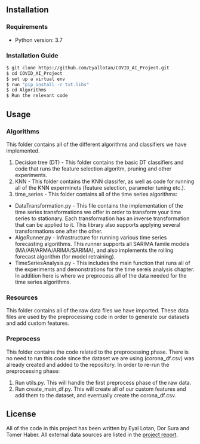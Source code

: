 ## Installation

### Requirements 
* Python version: 3.7

### Installation Guide

```bash
$ git clone https://github.com/Eyallotan/COVID_AI_Project.git
$ cd COVID_AI_Project
$ set up a virtual env
$ run "pip install -r txt.libs" 
$ cd Algorithms
$ Run the relevant code
```

## Usage

### Algorithms  
This folder contains all of the different algorithms and classifiers we have implemented. 
1. Decision tree (DT) - This folder contains the basic DT classifiers and code that runs the feature selection
algoritm, pruning and other experiments.
2. KNN - This folder contains the KNN classifer, as well as code for running all of the KNN experminets (feature 
selection, parameter tuning etc.).
3. time_series - This folder contains all of the time series algorithms:
* DataTransformation.py - This file contains the implementation of the time series transformations we offer in order to transform your time series to stationary. Each transformation has an inverse transformation that can be applied to it. This library also supports applying several transformations one after the other. 
* AlgoRunner.py - Infrastructure for running various time series forecasting algorithms. This runner supports all SARIMA famile models (MA/AR/ARMA/ARIMA/SARIMA), and also implements the rolling forecast algorithm (for model retraining). 
* TimeSeriesAnalysis.py - This includes the main function that runs all of the experiments and demonstrations for the time sereis analysis chapter. In addition here is where we preprocess all of the data needed for the time series algorithms.
	   
### Resources 
This folder contains all of the raw data files we have imported. These data files are used by the preprocessing code
in order to generate our datasets and add custom features.

### Preprocess  
This folder contains the code related to the preprocessing phase. There is no need to run this code since 
the dataset we are using (corona_df.csv) was already created and added to the repository. 
In order to re-run the preprocessing phase:
1. Run utils.py. This will handle the first preprocess phase of the raw data.
2. Run create_main_df.py. This will create all of our custom features and add them to the dataset, and eventually
create the corona_df.csv. 

## License

All of the code in this project has been written by Eyal Lotan, Dor Sura and Tomer Haber. All external data sources are listed in the [project report](https://github.com/Eyallotan/COVID_AI_Project/blob/master/Project%20report.pdf).
